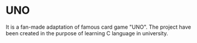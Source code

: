 # UNO
It is a fan-made adaptation of famous card game "UNO". The project have been created in the purpose of learning C language in university.
